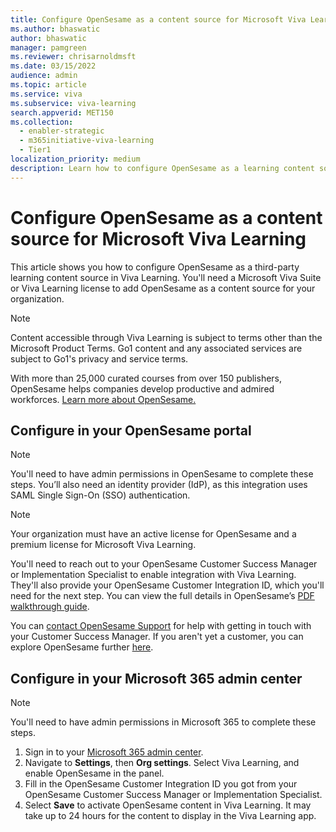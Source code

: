 ```yaml
---
title: Configure OpenSesame as a content source for Microsoft Viva Learning
ms.author: bhaswatic
author: bhaswatic
manager: pamgreen
ms.reviewer: chrisarnoldmsft
ms.date: 03/15/2022
audience: admin
ms.topic: article
ms.service: viva
ms.subservice: viva-learning
search.appverid: MET150
ms.collection:
  - enabler-strategic
  - m365initiative-viva-learning
  - Tier1
localization_priority: medium
description: Learn how to configure OpenSesame as a learning content source for Microsoft Viva Learning.
---
```


# Configure OpenSesame as a content source for Microsoft Viva Learning

This article shows you how to configure OpenSesame as a third-party learning content source in Viva Learning. You'll need a Microsoft Viva Suite or Viva Learning license to add OpenSesame as a content source for your organization.

>[!NOTE]
>Content accessible through Viva Learning is subject to terms other than the Microsoft Product Terms. Go1 content and any associated services are subject to Go1's privacy and service terms.

With more than 25,000 curated courses from over 150 publishers, OpenSesame helps companies develop productive and admired workforces. [Learn more about OpenSesame.](https://www.opensesame.com/site/lms-integrations-viva/)

## Configure in your OpenSesame portal

>[!NOTE]
>You'll need to have admin permissions in OpenSesame to complete these steps. You’ll also need an identity provider (IdP), as this integration uses SAML Single Sign-On (SSO) authentication.

>[!NOTE]
>Your organization must have an active license for OpenSesame and a premium license for Microsoft Viva Learning.

You'll need to reach out to your OpenSesame Customer Success Manager or Implementation Specialist to enable integration with Viva Learning. They'll also provide your OpenSesame Customer Integration ID, which you'll need for the next step. You can view the full details in OpenSesame’s [PDF walkthrough guide](https://resources.opensesame.com/implementations/Viva-Learning-OpenSesame-integration-walkthrough.pdf).

You can [contact OpenSesame Support](mailto:support@opensesame.com) for help with getting in touch with your Customer Success Manager. If you aren't yet a customer, you can explore OpenSesame further [here](https://www.opensesame.com/site/lms-integrations-viva/).

## Configure in your Microsoft 365 admin center

>[!NOTE]
>You'll need to have admin permissions in Microsoft 365 to complete these steps.

1. Sign in to your [Microsoft 365 admin center](https://admin.microsoft.com).
2. Navigate to **Settings**, then **Org settings**. Select Viva Learning, and enable OpenSesame in the panel.
3. Fill in the OpenSesame Customer Integration ID you got from your OpenSesame Customer Success Manager or Implementation Specialist.
4. Select **Save** to activate OpenSesame content in Viva Learning. It may take up to 24 hours for the content to display in the Viva Learning app.
